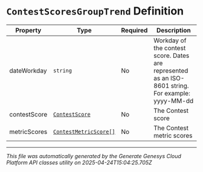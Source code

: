 # `ContestScoresGroupTrend` Definition

| Property | Type | Required | Description |
|----------|------|----------|-------------|
| dateWorkday | `string` | No | Workday of the contest score. Dates are represented as an ISO-8601 string. For example: yyyy-MM-dd |
| contestScore | [`ContestScore`](contestscore-definition.md) | No | The Contest score |
| metricScores | [`ContestMetricScore[]`](contestmetricscore-definition.md) | No | The Contest metric scores |

---

*This file was automatically generated by the Generate Genesys Cloud Platform API classes utility on 2025-04-24T15:04:25.705Z*